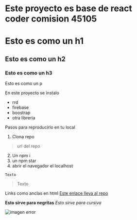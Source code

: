 # Este proyecto es base de react coder comision 45105

# Esto es como un h1
## Esto es como un h2
### Esto es como un h3

Esto es como un p

En este proyecto se instalo
* rrd
* firebase
* boostrap
* otra libreria

Pasos para reproducirlo en tu local
 1. Clona repo
 > url del repo
 2. Un npm i
 3. un npm star
 4. abrir el navegador el localhost

```Texto```
> Texto

Links como anclas en html
[Este enlace lleva al repo](https://github.com/alejandromoises02/comision45105)

**Esto sirve para negritas**
*Esto sirve para cursiva*

![imagen error](./public/assets/descarga.jpeg)